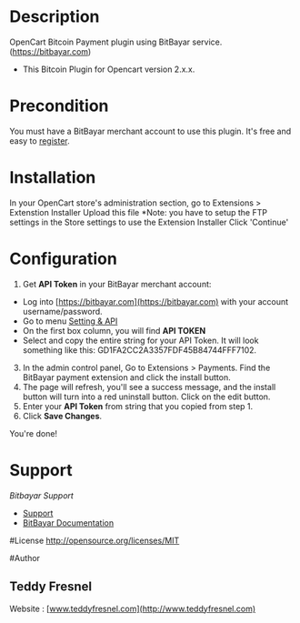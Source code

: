 # Description
OpenCart Bitcoin Payment plugin using BitBayar service. (https://bitbayar.com)
* This Bitcoin Plugin for Opencart version 2.x.x.

# Precondition
You must have a BitBayar merchant account to use this plugin. It's free and easy to [register](https://bitbayar.com/register).

# Installation
In your OpenCart store's administration section, go to Extensions > Extenstion Installer Upload this file *Note: you have to setup the FTP settings in the Store settings to use the Extension Installer Click 'Continue'

# Configuration
1. Get **API Token** in your BitBayar merchant account:
  * Log into [https://bitbayar.com](https://bitbayar.com) with your account username/password.
  * Go to menu [Setting & API](https://bitbayar.com/setting)
  * On the first box column, you will find **API TOKEN**
  * Select and copy the entire string for your API Token. It will look something like this: GD1FA2CC2A3357FDF45B84744FFF7102.
3. In the admin control panel, Go to Extensions > Payments. Find the BitBayar payment extension and click the install button.
5. The page will refresh, you'll see a success message, and the install button will turn into a red uninstall button. Click on the edit button.
6. Enter your **API Token** from string that you copied from step 1.
7. Click **Save Changes**.

You're done!





# Support
*Bitbayar Support*
* [Support](https://bitbayar.com/support)
* [BitBayar Documentation](https://bitbayar.com/dev)


#License
http://opensource.org/licenses/MIT

#Author
## Teddy Fresnel
Website : [www.teddyfresnel.com](http://www.teddyfresnel.com)
